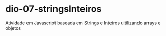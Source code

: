 # dio-07-stringsInteiros
Atividade em Javascript baseada em Strings e Inteiros ultilizando arrays e objetos
